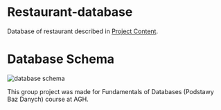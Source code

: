# Restaurant-database
Database of restaurant described in [Project Content](https://github.com/Suselkowy/Restaurant-database/blob/main/Project%20content.pdf).

# Database Schema
![database schema](https://user-images.githubusercontent.com/114989568/216787248-6414dbcb-3def-4efe-90f7-8b07635466a4.png)

This group project was made for Fundamentals of Databases (Podstawy Baz Danych) course at AGH.
